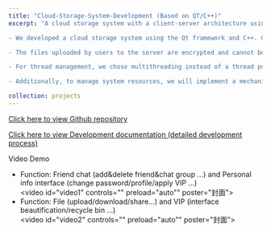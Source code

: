 ```yaml
---
title: "Cloud-Storage-System-Development (Based on QT/C++)"
excerpt: "A cloud storage system with a client-server architecture using the Qt framework and C++.

- We developed a cloud storage system using the Qt framework and C++. Our system employed a client-server architecture utilizing Sqlite3 for user data storage. The system successfully achieved basic functions common in cloud storage services. Users can register and log in securely, manage contacts, and engage in private and group chats. The system also allows users to upload, download, rename, delete, and share files. Users can also create, delete, rename, and navigate folders.

- The files uploaded by users to the server are encrypted and cannot be directly accessed from the server. This implementation uses AES encryption and decryption functions provided by OpenSSL to ensure the security of the files.

- For thread management, we chose multithreading instead of a thread pool because it offers greater flexibility in thread management. Each thread can be independently created and controlled, making it ideal for tasks with varying execution times or resource needs. For simple, occasional tasks, creating threads on demand avoids the complexity and resource overhead of managing a thread pool. This approach also allows for immediate thread destruction, preventing idle threads that may arise in a thread pool.

- Additionally, to manage system resources, we will implement a mechanism to clean up inactive connections using a list instead of a max-heap, as mentioned in the proposal. On top of that, we use the MD5 algorithm for the integrity check instead of SHA-256 as mentioned in the proposal."

collection: projects
---
```


[Click here to view Github repository](https://github.com/RWBY-Aloupeep/Cloud-Storage-System-Development) 

[Click here to view Development documentation (detailed development process)](https://xivlm3zj803.feishu.cn/wiki/KGA2wGU5YihoBLkQIh8cLYFpn9c) 

Video Demo
- Function: Friend chat (add&delete friend&chat group ...) and Personal info interface (change password/profile/apply VIP ...)
 <br/><video id="video1" controls="" preload="auto"" poster="封面">
      <source id="mp4" src="/files/qt_chat&personal.mp4" type="video/mp4"> </video>
- Function: File (upload/download/share...) and VIP (interface beautification/recycle bin ...)
<br/><video id="video2" controls="" preload="auto"" poster="封面">
    <source id="mp4" src="/files/qt_file&vip.mp4" type="video/mp4"> </video>

